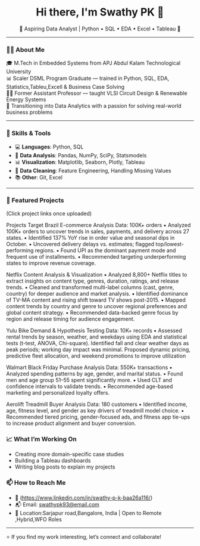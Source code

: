 <h1 align="center">Hi there, I'm Swathy PK 👋</h1>

<p align="center">
  🌟 Aspiring Data Analyst | Python • SQL • EDA • Excel • Tableau 🌟  
</p>

---

### 👩‍💻 About Me

🎓 M.Tech in Embedded Systems from APJ Abdul Kalam Technological University  
📊 Scaler DSML Program Graduate — trained in Python, SQL, EDA, Statistics,Tableu,Excell  & Business Case Solving  
🧑‍🏫 Former Assistant Professor — taught VLSI Circuit Design & Renewable Energy Systems  
🎯 Transitioning into Data Analytics with a passion for solving real-world business problems  

---

### 🚀 Skills & Tools

- 💻 **Languages**: Python, SQL  
- 🧪 **Data Analysis**: Pandas, NumPy, SciPy, Statsmodels  
- 📊 **Visualization**: Matplotlib, Seaborn, Plotly, Tableau  
- 🧼 **Data Cleaning**: Feature Engineering, Handling Missing Values  
- 📚 **Other**: Git, Excel

---

### 📌 Featured Projects

(Click project links once uploaded)

Projects
Target Brazil E-commerce Analysis
 Data: 100K+ orders
▪ Analyzed 100K+ orders to uncover trends in sales, payments, and delivery across 27 states.
▪ Identified 137% YoY rise in order value and seasonal dips in October.
▪ Uncovered delivery delays vs. estimates; flagged top/lowest-performing regions.
▪ Found UPI as the dominant payment mode and frequent use of installments.
▪ Recommended targeting underperforming states to improve revenue coverage.

Netflix Content Analysis & Visualization
▪ Analyzed 8,800+ Netflix titles to extract insights on content type, genres, duration, ratings, and release trends.
▪ Cleaned and transformed multi-label columns (cast, genre, country) for deeper audience and market analysis.
▪ Identified dominance of TV-MA content and rising shift toward TV shows post-2015.
▪ Mapped content trends by country and genre to uncover regional preferences and global content strategy.
▪ Recommended data-backed genre focus by region and release timing for audience engagement.

Yulu Bike Demand & Hypothesis Testing
 Data: 10K+ records
▪ Assessed rental trends by season, weather, and weekdays using EDA and statistical tests (t-test, ANOVA,
Chi-square).
Identified fall and clear weather days as peak periods; working day impact was minimal.
Proposed dynamic pricing, predictive fleet allocation, and weekend promotions to improve utilization

Walmart Black Friday Purchase Analysis
 Data: 550K+ transactions
▪ Analyzed spending patterns by age, gender, and marital status.
▪ Found men and age group 51–55 spent significantly more.
▪ Used CLT and confidence intervals to validate trends.
▪ Recommended age-based marketing and personalized loyalty offers.

Aerolift Treadmill Buyer Analysis
 Data: 180 customers
▪ Identified income, age, fitness level, and gender as key drivers of treadmill model choice.
▪ Recommended tiered pricing, gender-focused ads, and fitness app tie-ups to increase product alignment and
buyer conversion.


### 📈 What I’m Working On

- Creating more domain-specific case studies  
- Building a Tableau dashboards   
- Writing blog posts to explain my projects



### 📫 How to Reach Me

- 🔗 (https://www.linkedin.com/in/swathy-p-k-baa26a116/)
- 📬 Email: swathypk93@email.com  
- 📍 Location:Sarjapur road,Bangalore, India | Open to Remote ,Hybrid,WFO  Roles
  

---

⭐️ If you find my work interesting, let’s connect and collaborate!
